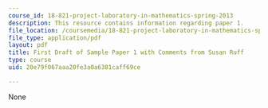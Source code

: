 ```yaml
---
course_id: 18-821-project-laboratory-in-mathematics-spring-2013
description: This resource contains information regarding paper 1.
file_location: /coursemedia/18-821-project-laboratory-in-mathematics-spring-2013/20e79f067aaa20fe3a0a6381caff69ce_MIT18_821S13_paper1-susan.pdf
file_type: application/pdf
layout: pdf
title: First Draft of Sample Paper 1 with Comments from Susan Ruff
type: course
uid: 20e79f067aaa20fe3a0a6381caff69ce

---
```

None
